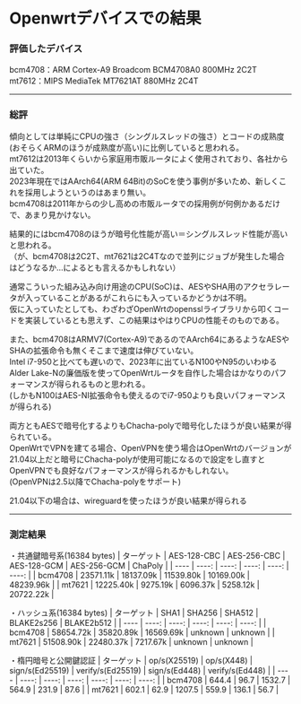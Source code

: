 # Openwrtデバイスでの結果

### 評価したデバイス

bcm4708：ARM Cortex-A9 Broadcom BCM4708A0 800MHz 2C2T  
mt7612：MIPS MediaTek MT7621AT 880MHz 2C4T

---
### 総評

傾向としては単純にCPUの強さ（シングルスレッドの強さ）とコードの成熟度(おそらくARMのほうが成熟度が高い)に比例していると思われる。  
mt7612は2013年くらいから家庭用市販ルータによく使用されており、各社から出ていた。  
2023年現在ではAArch64(ARM 64Bit)のSoCを使う事例が多いため、新しくこれを採用しようというのはあまり無い。  
bcm4708は2011年からの少し高めの市販ルータでの採用例が何例かあるだけで、あまり見かけない。
    
結果的にはbcm4708のほうが暗号化性能が高い＝シングルスレッド性能が高いと思われる。  
（が、bcm4708は2C2T、mt7621は2C4Tなので並列にジョブが発生した場合はどうなるか…によるとも言えるかもしれない）  
  
通常こういった組み込み向け用途のCPU(SoC)は、AESやSHA用のアクセラレータが入っていることがあるがこれらにも入っているかどうかは不明。  
仮に入っていたとしても、わざわざOpenWrtのopensslライブラリから叩くコードを実装しているとも思えず、この結果はやはりCPUの性能そのものである。  

また、bcm4708はARMV7(Cortex-A9)であるのでAArch64にあるようなAESやSHAの拡張命令も無くそこまで速度は伸びていない。  
Intel i7-950と比べても遅いので、2023年に出ているN100やN95のいわゆるAlder Lake-Nの廉価版を使ってOpenWrtルータを自作した場合はかなりのパフォーマンスが得られるものと思われる。  
(しかもN100はAES-NI拡張命令も使えるのでi7-950よりも良いパフォーマンスが得られる)

両方ともAESで暗号化するよりもChacha-polyで暗号化したほうが良い結果が得られている。  
OpenWrtでVPNを建てる場合、OpenVPNを使う場合はOpenWrtのバージョンが21.04以上だと暗号にChacha-polyが使用可能になるので設定をし直すとOpenVPNでも良好なパフォーマンスが得られるかもしれない。  
(OpenVPNは2.5以降でChacha-polyをサポート)  
  
21.04以下の場合は、wireguardを使ったほうが良い結果が得られる  
  

---
### 測定結果

・共通鍵暗号系(16384 bytes)
|  ターゲット  |  AES-128-CBC | AES-256-CBC | AES-128-GCM | AES-256-GCM | ChaPoly |
|  ----  |  ----:  | ----: | ----: | ----: | ----: | 
|  bcm4708  | 23571.11k | 18137.09k | 11539.80k | 10169.00k | 48239.96k |
|  mt7621   | 12225.40k | 9275.19k | 6096.37k | 5258.12k | 20722.22k | 

・ハッシュ系(16384 bytes)
|  ターゲット  | SHA1 | SHA256 | SHA512 | BLAKE2s256 | BLAKE2b512 |
|  ----  |  ----:  | ----: | ----: | ----: | ----: | 
|  bcm4708  | 58654.72k | 35820.89k | 16569.69k | unknown | unknown |
|  mt7621   | 51508.90k | 22480.37k | 7217.67k | unknown | unknown | 

・楕円暗号と公開鍵認証
|  ターゲット  | op/s(X25519) | op/s(X448) | sign/s(Ed25519) | verify/s(Ed25519) | sign/s(Ed448) | verify/s(Ed448) |
|  ----  |  ----:  | ----: | ----: | ----: | ----: | ----: | 
|  bcm4708  | 644.4 | 96.7 | 1532.7 | 564.9 | 231.9 | 87.6 | 
|  mt7621  | 602.1 | 62.9 | 1207.5 | 559.9 | 136.1 | 56.7 | 
